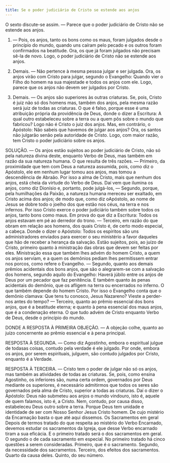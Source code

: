 ```yaml
---
title: Se o poder judiciário de Cristo se estende aos anjos
---
```


O sexto discute-se assim. — Parece que o poder judiciário de Cristo não se estende aos anjos.  

1. — Pois, os anjos, tanto os bons como os maus, foram julgados desde o princípio do mundo, quando uns caíram pelo pecado e os outros foram confirmados na beatitude. Ora, os que já foram julgados não precisam sê-la de novo. Logo, o poder judiciário de Cristo não se estende aos anjos.  

2. Demais. — Não pertence à mesma pessoa julgar e ser julgada. Ora, os anjos virão com Cristo para julgar, segundo o Evangelho: Quando vier o Filho do homem na sua majestade e todos os anjos com ele. Logo, parece que os anjos não devem ser julgados por Cristo.  

3. Demais. — Os anjos são superiores às outras criaturas. Se, pois, Cristo é juiz não só dos homens mas, também dos anjos, pela mesma razão será juiz de todas as criaturas. O que é falso, porque esse é uma atribuição própria da providência de Deus, donde o dizer a Escritura: A qual outro estabeleceu sobre a terra ou a quem pôs sobre o mundo que fabricou? Logo não é Cristo o juiz dos anjos.  Mas, em contrário, o Apóstolo: Não sabeis que havemos de julgar aos anjos? Ora, os santos não julgarão senão pela autoridade de Cristo. Logo, com maior razão, tem Cristo o poder judiciário sobre os anjos.  

SOLUÇÃO. — Os anjos estão sujeitos ao poder judiciário de Cristo, não só pela natureza divina deste, enquanto Verbo de Deus, mas também em razão da sua natureza humana. O que resulta de três razões. — Primeiro, da proximidade que tem com Deus a natureza assumida, pois, como diz o Apóstolo, ele em nenhum lugar tomou aos anjos, mas tomou a descendência de Abraão. Por isso a alma de Cristo, mais que nenhum dos anjos, está cheia da virtude do Verbo de Deus. Daí vem que ilumina os anjos, como diz Dionísio e, portanto, pode julgá-los, — Segundo, porque, pela humilhações da Paixão, a natureza humana mereceu ser exaltado, em Cristo acima dos anjos; de modo que, como diz oApóstolo, ao nome de Jesus se dobre todo o joelho dos que estão nos céus, na terra e nos infernos. Por isso Cristo exerce o poder judiciário também sobre todos os anjos, tanto bons como maus. Em prova do que diz a Escritura: Todos os anjos estavam em pé ao derredor do trono. — Terceiro, em razão do que obram em relação aos homens, dos quais Cristo é, de certo modo especial, a cabeça. Donde o dizer o Apóstolo: Todos os espíritos são uns administradores enviados para exercer o seu ministério a favor daqueles que hão de receber a herança da salvação. Estão sujeitos, pois, ao juízo de Cristo, primeiro quanto à ministração das obras que devem ser feitas por eles. Ministração essa que também lhes advém do homem Cristo, a quem os anjos serviam, e a quem os demônios pediam lhes permitissem entrar nos porcos, como refere o Evangelho. — Segundo, quanto aos demais prêmios acidentais dos bons anjos, que são o alegrarem-se com a salvação dos homens, segundo aquilo do Evangelho: Haverá júbilo entre os anjos de Deus por um pecador que faz penitência. E também quanto às penas acidentais do demônio, que os afligem na terra ou encerrados no inferno. O que também depende do homem Cristo. Por isso o Evangelho conta que o demônio clamava: Que tens tu conosco, Jesus Nazareno? Vieste a perder-nos antes do tempo? — Terceiro, quanto ao prêmio essencial dos bons anjos, que é a beatitude eterna; e quanto à pena essencial dos maus anjos, que é a condenação eterna. O que tudo advém de Cristo enquanto Verbo de Deus, desde o princípio do mundo.  

DONDE A RESPOSTA À PRIMEIRA OBJEÇÃO. — A objeção colhe, quanto ao juízo concernente ao prêmio essencial e à pena principal.  

RESPOSTA À SEGUNDA. — Como diz Agostinho, embora o espiritual julgue de todasas coisas, contudo pela verdade é ele julgado. Por onde, embora os anjos, por serem espirituais, julguem, são contudo julgados por Cristo, enquanto é a Verdade. 

RESPOSTA À TERCEIRA. — Cristo tem o poder de julgar não só os anjos, mas também as atividades de todas as criaturas. Se, pois, como ensina Agostinho, os inferiores são, numa certa ordem, governados por Deus mediante os superiores, é necessário admitirmos que todos os seres são governados pela alma de Cristo, superior a todas as criaturas. Daí o dizer o Apóstolo: Deus não submeteu aos anjos o mundo vindouro, isto é, aquele de quem falamos, isto é, a Cristo. Nem, contudo, por causa disso, estabeleceu Deus outro sobre a terra. Porque Deus tem unidade e identidade de ser com Nosso Senhor Jesus Cristo homem. De cujo mistério da Encarnação basta o que até aqui dissemos. Os Sacramentos em geral Depois de termos tratado do que respeita ao mistério do Verbo Encarnado, devemos estudar os sacramentos da Igreja, que desse Verbo encarnado tiram a sua eficácia. E o primeiro tratado será o dos sacramentos em geral. O segundo o de cada sacramento em especial.  No primeiro tratado há cinco questões a serem consideradas. Primeiro, que é o sacramento. Segundo, da necessidade dos sacramentos. Terceiro, dos efeitos dos sacramentos. Quarto da causa deles. Quinto, do seu número.